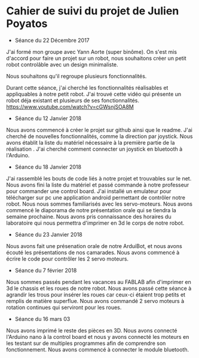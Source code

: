 # Cahier de suivi du projet de Julien Poyatos

* Séance du 22 Décembre 2017 

J'ai formé mon groupe avec Yann Aorte (super binôme). 
On s'est mis d'accord pour faire un projet sur un robot, nous souhaitons créer un petit robot controlâble avec un design minimaliste.

Nous souhaitons qu'il regroupe plusieurs fonctionnalités.

Durant cette séance, j'ai cherché les fonctionnalités réalisables et appliquables à notre petit robot.
J'ai trouvé cette vidéo qui présente un robot déja existant et plusieurs de ses fonctionnalités.
https://www.youtube.com/watch?v=cGWsnjSOA8M



* Séance du 12 Janvier 2018 

Nous avons commencé à créer le projet sur github ainsi que le readme.
J'ai cherché de nouvelles fonctionnalités, comme la direction par joystick.
Nous avons établit la liste du matériel nécessaire à la première partie de la réalisation .
J'ai cherché comment connecter un joystick en bluetooth à l'Arduino.



* Séance du 18 Janvier 2018 

J'ai rassemblé les bouts de code liés à notre projet et trouvables sur le net. Nous avons fini la liste du matériel et passé commande à notre professeur pour commander une control board. J'ai installé un emulateur pour télécharger sur pc une application android permettant de contrôler notre robot. Nous nous sommes familiarisés avec les servo-moteurs. Nous avons commencé le diaporama de notre présentation orale qui se tiendra la semaine prochaine. Nous avons pris  connaissance des horaires du laboratoire qui nous permettra d'imprimer en 3d le corps de notre robot.




* Séance du 23 Janvier 2018 

Nous avons fait une présenation orale de notre ArduiBot, et nous avons écouté les présentations de nos camarades. Nous avons commencé à écrire le code pour contrôler les 2 servo moteurs.




* Séance du 7 février 2018 

Nous sommes passés pendant les vacances au FABLAB afin d'imprimer en 3d le chassis et les roues de notre robot. Nous avons passé cette séance à agrandir les trous pour insérer les roues car ceux-ci étaient trop petits et remplis de matière superflue. Nous avons commandé 2 servo moteurs à rotation continues qui serviront pour les roues.




* Séance du 16 mars 03

Nous avons imprimé le reste des pièces en 3D. Nous avons connecté l'Arduino nano à la control board et nous y avons connecté les moteurs en les testant sur de multiples programmes afin de comprendre son fonctionnement. Nous avons commencé à connecter le module bluetooth.
